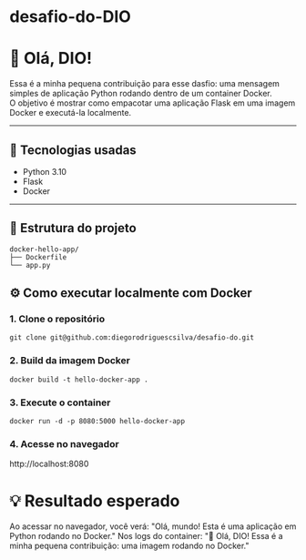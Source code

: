 # desafio-do-DIO

# 👋 Olá, DIO!

Essa é a minha pequena contribuição para esse dasfio: uma mensagem simples de aplicação Python rodando dentro de um container Docker.  
O objetivo é mostrar como empacotar uma aplicação Flask em uma imagem Docker e executá-la localmente.

---

## 🚀 Tecnologias usadas

- Python 3.10
- Flask
- Docker

---

## 📁 Estrutura do projeto

```
docker-hello-app/
├── Dockerfile
└── app.py
```

## ⚙️ Como executar localmente com Docker

### 1. Clone o repositório

```
git clone git@github.com:diegorodriguescsilva/desafio-do.git
```
### 2. Build da imagem Docker

```
docker build -t hello-docker-app .
```
### 3. Execute o container

```
docker run -d -p 8080:5000 hello-docker-app
```
### 4. Acesse no navegador
http://localhost:8080

# 💡 Resultado esperado

Ao acessar no navegador, você verá:
"Olá, mundo! Esta é uma aplicação em Python rodando no Docker."
Nos logs do container:
"👋 Olá, DIO! Essa é a minha pequena contribuição: uma imagem rodando no Docker."


